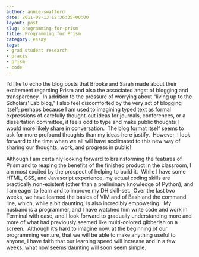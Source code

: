 ```yaml
---
author: annie-swafford
date: 2011-09-13 12:36:35+00:00
layout: post
slug: programming-for-prism
title: Programming for Prism
category: essay
tags:
- grad student research
- praxis
- prism
- code
---
```


I’d like to echo the blog posts that Brooke and Sarah made about their excitement regarding Prism and also the associated angst of blogging and transparency.  In addition to the pressure of worrying about “living up to the Scholars’ Lab blog,” I also feel discomforted by the very act of blogging itself; perhaps because I am used to imagining typed text as formal expressions of carefully thought-out ideas for journals, conferences, or a dissertation committee, it feels odd to type and make public thoughts I would more likely share in conversation.  The blog format itself seems to ask for more profound thoughts than my ideas here justify.  However, I look forward to the time when we all will have acclimated to this new way of sharing our thoughts, work, and progress in public!

Although I am certainly looking forward to brainstorming the features of Prism and to reaping the benefits of the finished product in the classroom, I am most excited by the prospect of helping to build it.  While I have some HTML, CSS, and Javascript experience, my actual coding skills are practically non-existent (other than a preliminary knowledge of Python), and I am eager to learn and to improve my DH skill-set.  Over the last two weeks, we have learned the basics of VIM and of Bash and the command line, which, while a bit daunting, is also incredibly empowering.  My husband is a programmer, and I have watched him write code and work in Terminal with ease, and I look forward to gradually understanding more and more of what had previously seemed like multi-colored gibberish on a screen.  Although it’s hard to imagine now, at the beginning of our programming venture, that we will be able to make anything useful to anyone, I have faith that our learning speed will increase and in a few weeks, what now seems daunting will soon seem simple.

